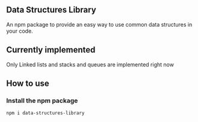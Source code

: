 ## Data Structures Library

An npm package to provide an easy way to use common data structures in your code.

## Currently implemented

Only Linked lists and stacks and queues are implemented right now

## How to use

### Install the npm package
```npm i data-structures-library```